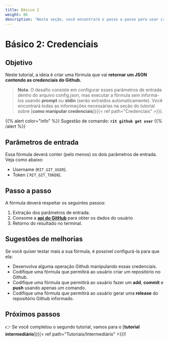 ```yaml
---
title: Básico 2
weight: 86
description: 'Nesta seção, você encontrará o passo a passo para usar credenciais no Ritchie.'
---
```


# Básico 2: Credenciais

## Objetivo

Neste tutorial, a ideia é criar uma fórmula que vai **retornar um JSON contendo as credenciais do Github.**

> **Nota**: O desafio consiste em configurar esses parâmetros de entrada dentro do arquivo config.json, mas executar a fórmula sem informá-los usando **prompt** ou **stdin** \(serão extraídos automaticamente\). Você encontrará todas as informações necessárias na seção do tutorial sobre [**como manipular credenciais**]({{< ref path="Credenciais" >}}).

{{% alert color="info" %}}
Sugestão de comando: **`rit github get user`**
{{% /alert %}}

## Parâmetros de entrada

Essa fórmula deverá conter \(pelo menos\) os dois parâmetros de entrada. Veja como abaixo:

* Username \(`RIT_GIT_USER`\). 
* Token \( `RIT_GIT_TOKEN`\).

## Passo a passo

A fórmula deverá respeitar os seguintes passos:

1. Extração dos parâmetros de entrada. 
2. Consome a [**api do GitHub**](https://docs.github.com/en/free-pro-team@latest/rest/reference/users#get-a-user) para obter os dados do usuário 
3. Retorno do resultado no terminal.

## Sugestões de melhorias

Se você quiser testar mais a sua fórmula, é possível configurá-la para que ela:

* Desenvolva alguma operação Github manipulando essas credenciais. 
* Codifique uma fórmula que permitirá ao usuário criar um repositório no Github. 
* Codifique uma fórmula que permitirá ao usuário fazer um **add**, **commit** e **push** usando apenas um comando. 
* Codifique uma fórmula que permitirá ao usuário gerar uma **release** do repositório Github informado.

## **Próximos passos**

👉 Se você completou o segundo tutorial, vamos para o [**tutorial intermediário**]({{< ref path="Tutoriais/Intermediário" >}})!
